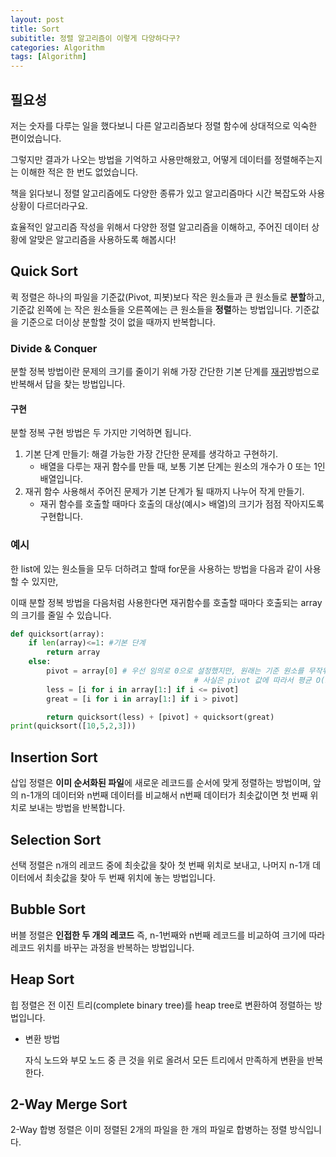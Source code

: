 ```yaml
---
layout: post
title: Sort
subititle: 정렬 알고리즘이 이렇게 다양하다구?
categories: Algorithm
tags: [Algorithm]
---
```

## 필요성
저는 숫자를 다루는 일을 했다보니 다른 알고리즘보다 정렬 함수에 상대적으로 익숙한 편이었습니다.  

그렇지만 결과가 나오는 방법을 기억하고 사용만해왔고, 어떻게 데이터를 정렬해주는지는 이해한 적은 한 번도 없었습니다.  

책을 읽다보니 정렬 알고리즘에도 다양한 종류가 있고 알고리즘마다 시간 복잡도와 사용 상황이 다르더라구요.  

효율적인 알고리즘 작성을 위해서 다양한 정렬 알고리즘을 이해하고, 주어진 데이터 상황에 알맞은 알고리즘을 사용하도록 해봅시다!

## Quick Sort

퀵 정렬은 하나의 파일을 기준값(Pivot, 피봇)보다 작은 원소들과 큰 원소들로 **분할**하고, 기준값 왼쪽에 는 작은 원소들을 오른쪽에는 큰 원소들을 **정렬**하는 방법입니다. 기준값을 기준으로 더이상 분할할 것이 없을 때까지 반복합니다. 

### Divide & Conquer

분할 정복 방법이란 문제의 크기를 줄이기 위해 가장 간단한 기본 단계를 [재귀][1]방법으로 반복해서 답을 찾는 방법입니다.

#### 구현

분할 정복 구현 방법은 두 가지만 기억하면 됩니다.

1. 기본 단계 만들기: 해결 가능한 가장 간단한 문제를 생각하고 구현하기.
   * 배열을 다루는 재귀 함수를 만들 때, 보통 기본 단계는 원소의 개수가 0 또는 1인 배열입니다.
2. 재귀 함수 사용해서 주어진 문제가 기본 단계가 될 때까지 나누어 작게 만들기.
   * 재귀 함수를 호출할 때마다 호출의 대상(예시> 배열)의 크기가 점점 작아지도록 구현합니다. 

### 예시

한 list에 있는 원소들을 모두 더하려고 할때 for문을 사용하는 방법을 다음과 같이 사용할 수 있지만, 

이때 분할 정복 방법을 다음처럼 사용한다면 재귀함수를 호출할 때마다 호출되는 array의 크기를 줄일 수 있습니다. 

```python
def quicksort(array):
    if len(array)<=1: #기본 단계
        return array
    else:
        pivot = array[0] # 우선 임의로 0으로 설정했지만, 원래는 기준 원소를 무작위로 선택합니다.
        								 # 사실은 pivot 값에 따라서 평균 O(nlog2n)에서 최대 O(n^2)까지 정렬 속도가 달라집니다.
        less = [i for i in array[1:] if i <= pivot]
        great = [i for i in array[1:] if i > pivot]

        return quicksort(less) + [pivot] + quicksort(great)
print(quicksort([10,5,2,3])) 
```



## Insertion Sort

삽입 정렬은 **이미 순서화된 파일**에 새로운 레코드를 순서에 맞게 정렬하는 방법이며, 앞의 n-1개의 데이터와 n번째 데이터를 비교해서 n번째 데이터가 최솟값이면 첫 번째 위치로 보내는 방법을 반복합니다.

## Selection Sort

선택 정렬은 n개의 레코드 중에 최솟값을 찾아 첫 번째 위치로 보내고, 나머지 n-1개 데이터에서 최솟값을 찾아 두 번째 위치에 놓는 방법입니다. 

## Bubble Sort

버블 정렬은 **인접한 두 개의 레코드** 즉, n-1번째와 n번째 레코드를 비교하여 크기에 따라 레코드 위치를 바꾸는 과정을 반복하는 방법입니다. 

## Heap Sort

힙 정렬은 전 이진 트리(complete binary tree)를 heap tree로 변환하여 정렬하는 방법입니다.

* 변환 방법

  자식 노드와 부모 노드 중 큰 것을 위로 올려서 모든 트리에서 만족하게 변환을 반복한다.

## 2-Way Merge Sort

2-Way 합병 정렬은 이미 정렬된 2개의 파일을 한 개의 파일로 합병하는 정렬 방식입니다. 

[1]: https://dasolu.github.io/algorithm/2021/04/15/recursion.html


